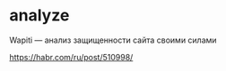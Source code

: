 analyze
=============

Wapiti — анализ защищенности сайта своими силами

https://habr.com/ru/post/510998/